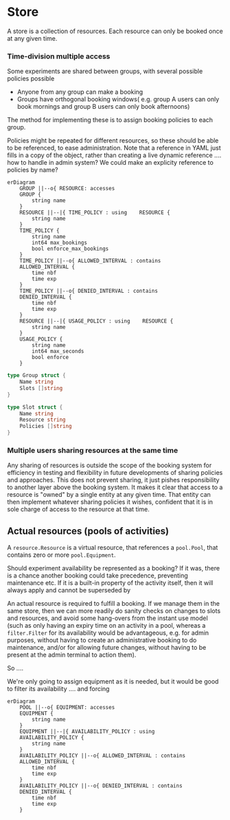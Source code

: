# Store

A store is a collection of resources. Each resource can only be booked once at any given time.

### Time-division multiple access

Some experiments are shared between groups, with several possible policies possible

- Anyone from any group can make a booking
- Groups have orthogonal booking windows( e.g. group A users can only book mornings and group B users can only book afternoons)

The method for implementing these is to assign booking policies to each group.

Policies might be repeated for different resources, so these should be able to be referenced, to ease administration. Note that a reference in YAML just fills in a copy of the object, rather than creating a live dynamic reference .... how to handle in admin system? We could make an explicity reference to policies by name?


```mermaid
erDiagram
    GROUP ||--o{ RESOURCE: accesses
    GROUP {
        string name
    }
    RESOURCE ||--|{ TIME_POLICY : using    RESOURCE {
        string name
    }
    TIME_POLICY {
        string name
        int64 max_bookings
        bool enforce_max_bookings
    }
    TIME_POLICY ||--o{ ALLOWED_INTERVAL : contains
    ALLOWED_INTERVAL {
        time nbf
        time exp
    }
    TIME_POLICY ||--o{ DENIED_INTERVAL : contains
    DENIED_INTERVAL {
        time nbf
        time exp
    }
    RESOURCE ||--|{ USAGE_POLICY : using    RESOURCE {
        string name
    }
    USAGE_POLICY {
        string name
        int64 max_seconds
        bool enforce
    }

```

```go
type Group struct {
	Name string
	Slots []string
}

type Slot struct {
    Name string
	Resource string
	Policies []string
}
```


### Multiple users sharing resources at the same time
Any sharing of resources is outside the scope of the booking system for efficiency in testing and flexibility in future developments of sharing policies and approaches. This does not prevent sharing, it just pishes responsibility to another layer above the booking system. It makes it clear that access to a resource is "owned" by a single entity at any given time. That entity can then implement whatever sharing policies it wishes, confident that it is in sole charge of access to the resource at that time.


## Actual resources (pools of activities)

A `resource.Resource` is a virtual resource, that references a `pool.Pool`, that contains zero or more `pool.Equipment`.

Should experiment availability be represented as a booking? If it was, there is a chance another booking could take precedence, preventing maintenance etc. If it is a built-in property of the activity itself, then it will always apply and cannot be superseded by 

An actual resource is required to fulfill a booking. If we manage them in the same store, then we can more readily do sanity checks on changes to slots and resources, and avoid some hang-overs from the instant use model (such as only having an expiry time on an activity in a pool, whereas a `filter.Filter` for its availability would be advantageous, e.g. for admin purposes, without having to create an administrative booking to do maintenance, and/or for allowing future changes, without having to be present at the admin terminal to action them).

So .... 

We're only going to assign equipment as it is needed, but it would be good to filter its availability .... and forcing 


```mermaid
erDiagram
    POOL ||--o{ EQUIPMENT: accesses
    EQUIPMENT {
        string name
    }
    EQUIPMENT ||--|{ AVAILABILITY_POLICY : using 
    AVAILABILITY_POLICY {
        string name
    }
    AVAILABILITY_POLICY ||--o{ ALLOWED_INTERVAL : contains
    ALLOWED_INTERVAL {
        time nbf
        time exp
    }
    AVAILABILITY_POLICY ||--o{ DENIED_INTERVAL : contains
    DENIED_INTERVAL {
        time nbf
        time exp
    }
```
